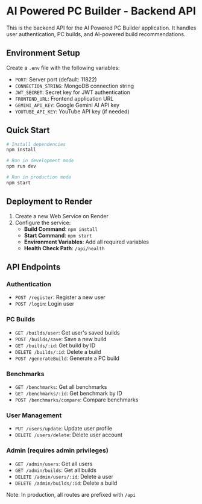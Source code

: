 # AI Powered PC Builder - Backend API

This is the backend API for the AI Powered PC Builder application. It handles user authentication, PC builds, and AI-powered build recommendations.

## Environment Setup

Create a `.env` file with the following variables:

- `PORT`: Server port (default: 11822)
- `CONNECTION_STRING`: MongoDB connection string
- `JWT_SECRET`: Secret key for JWT authentication
- `FRONTEND_URL`: Frontend application URL
- `GEMINI_API_KEY`: Google Gemini AI API key
- `YOUTUBE_API_KEY`: YouTube API key (if needed)

## Quick Start

```bash
# Install dependencies
npm install

# Run in development mode
npm run dev

# Run in production mode
npm start
```

## Deployment to Render

1. Create a new Web Service on Render
2. Configure the service:
   - **Build Command**: `npm install`
   - **Start Command**: `npm start`
   - **Environment Variables**: Add all required variables
   - **Health Check Path**: `/api/health`

## API Endpoints

### Authentication
- `POST /register`: Register a new user
- `POST /login`: Login user

### PC Builds
- `GET /builds/user`: Get user's saved builds
- `POST /builds/save`: Save a new build
- `GET /builds/:id`: Get build by ID
- `DELETE /builds/:id`: Delete a build
- `POST /generateBuild`: Generate a PC build

### Benchmarks
- `GET /benchmarks`: Get all benchmarks
- `GET /benchmarks/:id`: Get benchmark by ID
- `POST /benchmarks/compare`: Compare benchmarks

### User Management
- `PUT /users/update`: Update user profile
- `DELETE /users/delete`: Delete user account

### Admin (requires admin privileges)
- `GET /admin/users`: Get all users
- `GET /admin/builds`: Get all builds
- `DELETE /admin/users/:id`: Delete a user
- `DELETE /admin/builds/:id`: Delete a build

Note: In production, all routes are prefixed with `/api`
